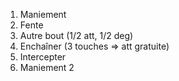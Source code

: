 1. Maniement
1. Fente
1. Autre bout (1/2 att,  1/2 deg) 
1. Enchaîner (3 touches => att gratuite) 
1. Intercepter
1. Maniement 2
